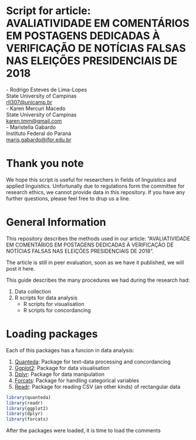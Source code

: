 Script for article:  
AVALIATIVIDADE EM COMENTÁRIOS EM POSTAGENS DEDICADAS À VERIFICAÇÃO DE
NOTÍCIAS FALSAS NAS ELEIÇÕES PRESIDENCIAIS DE 2018
================
\- Rodrigo Esteves de Lima-Lopes  
State University of Campinas  
<rll307@unicamp.br>  
\- Karen Mercuri Macedo  
State University of Campinas  
<karen.tmm@gmail.com>  
\- Maristella Gabardo  
Instituto Federal do Paraná  
<maris.gabardo@ifpr.edu.br>

# Thank you note

We hope this script is useful for researchers in fields of linguistics
and applied linguistics. Unfortunally due to regulations form the
committee for research ethics, we cannot provide data in this
repository. If you have any further questions, please feel free to drup
us a line.

# General Information

This repository describes the methods used in our article:
“AVALIATIVIDADE EM COMENTÁRIOS EM POSTAGENS DEDICADAS À VERIFICAÇÃO DE
NOTÍCIAS FALSAS NAS ELEIÇÕES PRESIDENCIAIS DE 2018”.

The article is still in peer evaluation, soon as we have it published,
we will post it here.

This guide describes the many procedures we had during the research had:

1.  Data collection
2.  R scripts for data analysis
      - R scripts for visualisation
      - R scripts for concordancing

# Loading packages

Each of this packages has a funcion in data analysis:

1.  [Quanteda](https://quanteda.io/): Package for text-data processing
    and concordancing
2.  [Ggplot2](https://ggplot2.tidyverse.org/): Package for data
    visualisation
3.  [Dplyr](https://dplyr.tidyverse.org/): Package for data manipulation
4.  [Forcats](https://forcats.tidyverse.org/): Package for handling
    categorical variables
5.  [Readr](https://github.com/tidyverse/readr): Package for reading CSV
    (an other kinds) of rectangular data

<!-- end list -->

``` r
library(quanteda)
library(readr)
library(ggplot2)
library(dplyr)
library(forcats)
```

After the packages were loaded, it is time to load the comments
